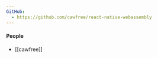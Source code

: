 ```yaml
---
GitHub:
  - https://github.com/cawfree/react-native-webassembly
---
```



#### People
- [[cawfree]]
